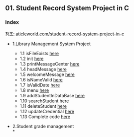 
## 01. Student Record System Project in C
### Index
[참조: aticleworld.com/student-record-system-project-in-c](https://aticleworld.com/student-record-system-project-in-c/)
* 1.Library Management System Project
  *  1.1 isFileExists [here](https://github.com/csbyun-data/C-Pro/blob/main/chap05/File/SRS/isFileExists.c)
  *  1.2 init [here](https://github.com/csbyun-data/C-Pro/blob/main/chap05/File/SRS/init.c)
  *  1.3 printMessageCenter [here](https://github.com/csbyun-data/C-Pro/blob/main/chap05/File/SRS/printMessageCenter.c)
  *  1.4 headMessage [here](https://github.com/csbyun-data/C-Pro/blob/main/chap05/File/SRS/headMessage.c)
  *  1.5 welcomeMessage [here](https://github.com/csbyun-data/C-Pro/blob/main/chap05/File/SRS/welcomeMessage.c)
  *  1.6 isNameValid [here](https://github.com/csbyun-data/C-Pro/blob/main/chap05/File/SRS/isNameValid.c)
  *  1.7 isValidDate [here](https://github.com/csbyun-data/C-Pro/blob/main/chap05/File/SRS/isValidDate.c)
  *  1.8 menu [here](https://github.com/csbyun-data/C-Pro/blob/main/chap05/File/SRS/menu.c)
  *  1.9 addStudentInDataBase [here](https://github.com/csbyun-data/C-Pro/blob/main/chap05/File/SRS/addStudentInDataBase.c)
  *  1.10 searchStudent [here](https://github.com/csbyun-data/C-Pro/blob/main/chap05/File/SRS/searchStudent.c)
  *  1.11 deleteStudent [here](https://github.com/csbyun-data/C-Pro/blob/main/chap05/File/SRS/deleteStudent.c)
  *  1.12 updateCredential [here](https://github.com/csbyun-data/C-Pro/blob/main/chap05/File/SRS/updateCredential.c)
  *  1.13 Complete code [here](https://github.com/csbyun-data/C-Pro/blob/main/chap05/File/SRS/Student_Record.c)

* 2.Student grade management  
  * 
